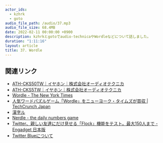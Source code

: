 ```yaml
---
actor_ids:
  - kzhrk
  - goto
audio_file_path: /audio/37.mp3
audio_file_size: 68.4MB
date: 2022-02-11 00:00:00 +0900
description: kzhrkとgotoでaudio-technicaやWordleなどについて話しました。
duration: "1:11:16"
layout: article 
title: 37. Wordle 
---
```


<!-- prettier-ignore-start -->

## 関連リンク

- [ATH-CKS50TW｜イヤホン｜株式会社オーディオテクニカ](https://www.audio-technica.co.jp/product/ATH-CKS50TW)
- [ATH-CKS5TW｜イヤホン｜株式会社オーディオテクニカ](https://www.audio-technica.co.jp/product/ATH-CKS5TW)
- [Wordle - The New York Times](https://www.nytimes.com/games/wordle/index.html)
- [人気ワードパズルゲーム「Wordle」をニューヨーク・タイムズが買収 \| TechCrunch Japan](https://jp.techcrunch.com/2022/02/01/2022-01-31-popular-puzzle-game-wordle-is-being-purchased-by-the-new-york-times/)
- [漢字ル](https://motemen.github.io/kanjile/)
- [Nerdle - the daily numbers game](https://nerdlegame.com/)
- [Twitter、親しい友達にだけ見せる「Flock」機能をテスト。最大150人まで - Engadget 日本版](https://japanese.engadget.com/twitter-flock-test-020042940.html?1)
- [Twitter Blueについて](https://help.twitter.com/ja/using-twitter/twitter-blue)

<!-- prettier-ignore-end -->
